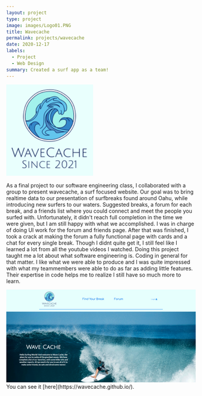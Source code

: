 ```yaml
---
layout: project
type: project
image: images/Logo01.PNG
title: Wavecache
permalink: projects/wavecache
date: 2020-12-17
labels:
  - Project
  - Web Design
summary: Created a surf app as a team!
---
```


<img class="ui small centered image" src="/images/Logo01.PNG">

As a final project to our software engineering class, I collaborated with a group to present wavecache, a surf focused website.  Our goal was to bring realtime data to our presentation of surfbreaks found around Oahu, while introducing new surfers to our waters.  Suggested breaks, a forum for each break, and a friends list where you could connect and meet the people you surfed with.  Unfortunately, it didn't reach full completion in the time we were given, but I am still happy with what we accomplished.  I was in charge of doing UI work for the forum and friends page.  After that was finished, I took a crack at making the forum a fully functional page with cards and a chat for every single break. Though I didnt quite get it, I still feel like I learned a lot from all the youtube videos I watched.  Doing this project taught me a lot about what software engineering is.  Coding in general for that matter.  I like what we were able to produce and I was quite impressed with what my teammembers were able to do as far as adding little features.  Their expertise in code helps me to realize I still have so much more to learn.

<img class="ui big centered image" src="/images/Wavecache.png">
You can see it [here](https://wavecache.github.io/).
